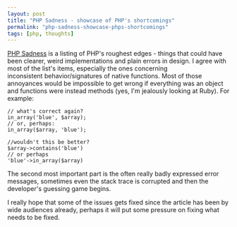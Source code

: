 ```yaml
---
layout: post
title: "PHP Sadness - showcase of PHP's shortcomings"
permalink: "php-sadness-showcase-phps-shortcomings"
tags: [php, thoughts]
---
```


<a href="http://phpsadness.com/">PHP Sadness</a> is a listing of PHP's roughest edges - things that could have been clearer, weird implementations and plain errors in design. I agree with most of the list's items, especially the ones concerning inconsistent behavior/signatures of native functions. Most of those annoyances would be impossible to get wrong if everything was an object and functions were instead methods (yes, I'm jealously looking at Ruby). For example:

    // what's correct again?
    in_array('blue', $array);
    // or, perhaps:
    in_array($array, 'blue');

    //wouldn't this be better?
    $array->contains('blue')
    // or perhaps
    'blue'->in_array($array)

The second most important part is the often really badly expressed error messages, sometimes even the stack trace is corrupted and then the developer's guessing game begins.

I really hope that some of the issues gets fixed since the article has been by wide audiences already, perhaps it will put some pressure on fixing what needs to be fixed.
